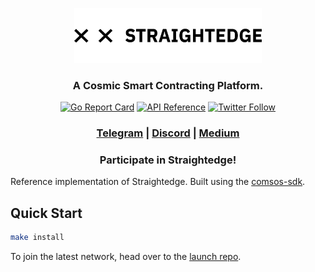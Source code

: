 <p align="center">
  <img src="./straightedge-logo.png" width="300">
</p>
<h3 align="center">A Cosmic Smart Contracting Platform.</h3>

<div align="center">

[![Go Report Card](https://goreportcard.com/badge/github.com/heystraightedge/straightedge)](https://goreportcard.com/report/github.com/heystraightedge/straightedge)
[![API Reference](https://godoc.org/github.com/heystraightedge/straightedge?status.svg)](https://godoc.org/github.com/heystraightedge/straightedge)
[![Twitter Follow](https://img.shields.io/twitter/follow/heystraightedge.svg?label=Follow&style=social)](https://twitter.com/heystraightedge)

</div>

<div align="center">

### [Telegram](https://t.me/HeyStraightedge) | [Discord](https://discord.gg/rbamhbC) | [Medium](https://medium.com/straightedge)

### Participate in Straightedge!

</div>

Reference implementation of Straightedge. Built using the [comsos-sdk](https://github.com/cosmos/cosmos-sdk).

## Quick Start

```sh
make install
```

To join the latest network, head over to the [launch repo](https://github.com/heystraightedge/launch).
<!-- 
## License

Licensed under the [Apache v2 License](LICENSE.md). -->